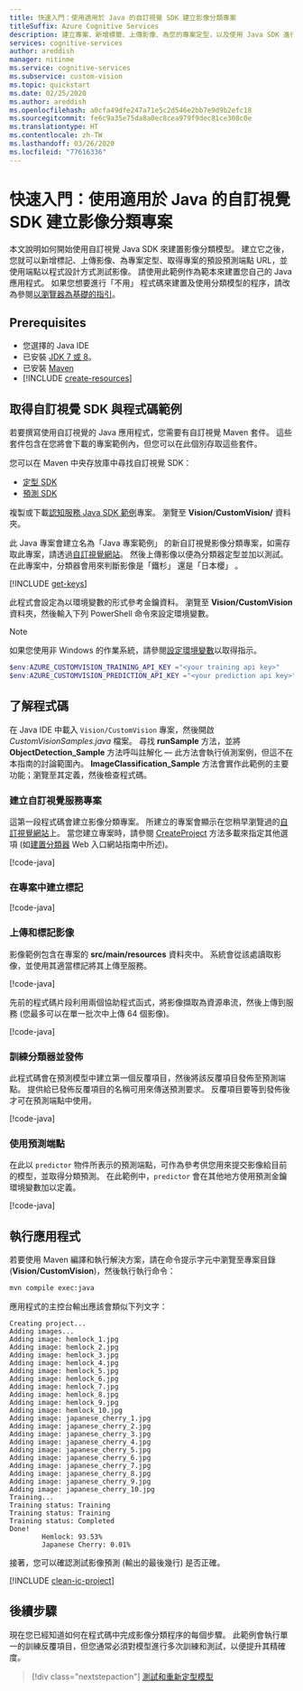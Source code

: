 ```yaml
---
title: 快速入門：使用適用於 Java 的自訂視覺 SDK 建立影像分類專案
titleSuffix: Azure Cognitive Services
description: 建立專案、新增標籤、上傳影像、為您的專案定型，以及使用 Java SDK 進行預測。
services: cognitive-services
author: areddish
manager: nitinme
ms.service: cognitive-services
ms.subservice: custom-vision
ms.topic: quickstart
ms.date: 02/25/2020
ms.author: areddish
ms.openlocfilehash: a0cfa49dfe247a71e5c2d546e2bb7e9d9b2efc18
ms.sourcegitcommit: fe6c9a35e75da8a0ec8cea979f9dec81ce308c0e
ms.translationtype: HT
ms.contentlocale: zh-TW
ms.lasthandoff: 03/26/2020
ms.locfileid: "77616336"
---
```

# <a name="quickstart-create-an-image-classification-project-with-the-custom-vision-sdk-for-java"></a>快速入門：使用適用於 Java 的自訂視覺 SDK 建立影像分類專案

本文說明如何開始使用自訂視覺 Java SDK 來建置影像分類模型。 建立它之後，您就可以新增標記、上傳影像、為專案定型、取得專案的預設預測端點 URL，並使用端點以程式設計方式測試影像。 請使用此範例作為範本來建置您自己的 Java 應用程式。 如果您想要進行「不用」  程式碼來建置及使用分類模型的程序，請改為參閱[以瀏覽器為基礎的指引](getting-started-build-a-classifier.md)。

## <a name="prerequisites"></a>Prerequisites

- 您選擇的 Java IDE
- 已安裝 [JDK 7 或 8](https://aka.ms/azure-jdks)。
- 已安裝 [Maven](https://maven.apache.org/)
- [!INCLUDE [create-resources](includes/create-resources.md)]

## <a name="get-the-custom-vision-sdk-and-sample-code"></a>取得自訂視覺 SDK 與程式碼範例

若要撰寫使用自訂視覺的 Java 應用程式，您需要有自訂視覺 Maven 套件。 這些套件包含在您將會下載的專案範例內，但您可以在此個別存取這些套件。

您可以在 Maven 中央存放庫中尋找自訂視覺 SDK：

- [定型 SDK](https://mvnrepository.com/artifact/com.microsoft.azure.cognitiveservices/azure-cognitiveservices-customvision-training)
- [預測 SDK](https://mvnrepository.com/artifact/com.microsoft.azure.cognitiveservices/azure-cognitiveservices-customvision-prediction)

複製或下載[認知服務 Java SDK 範例](https://github.com/Azure-Samples/cognitive-services-java-sdk-samples/tree/master)專案。 瀏覽至 **Vision/CustomVision/** 資料夾。

此 Java 專案會建立名為「Java 專案範例」  的新自訂視覺影像分類專案，如需存取此專案，請透過[自訂視覺網站](https://customvision.ai/)。 然後上傳影像以便為分類器定型並加以測試。 在此專案中，分類器會用來判斷影像是「鐵杉」  還是「日本櫻」  。

[!INCLUDE [get-keys](includes/get-keys.md)]

此程式會設定為以環境變數的形式參考金鑰資料。 瀏覽至 **Vision/CustomVision** 資料夾，然後輸入下列 PowerShell 命令來設定環境變數。 

> [!NOTE]
> 如果您使用非 Windows 的作業系統，請參閱[設定環境變數](https://docs.microsoft.com/azure/cognitive-services/cognitive-services-apis-create-account?tabs=multiservice%2Cwindows#configure-an-environment-variable-for-authentication)以取得指示。

```powershell
$env:AZURE_CUSTOMVISION_TRAINING_API_KEY ="<your training api key>"
$env:AZURE_CUSTOMVISION_PREDICTION_API_KEY ="<your prediction api key>"
```

## <a name="understand-the-code"></a>了解程式碼

在 Java IDE 中載入 `Vision/CustomVision` 專案，然後開啟 _CustomVisionSamples.java_ 檔案。 尋找 **runSample** 方法，並將 **ObjectDetection_Sample** 方法呼叫註解化 &mdash; 此方法會執行偵測案例，但這不在本指南的討論範圍內。 **ImageClassification_Sample** 方法會實作此範例的主要功能；瀏覽至其定義，然後檢查程式碼。

### <a name="create-a-custom-vision-service-project"></a>建立自訂視覺服務專案

這第一段程式碼會建立影像分類專案。 所建立的專案會顯示在您稍早瀏覽過的[自訂視覺網站](https://customvision.ai/)上。 當您建立專案時，請參閱 [CreateProject](https://docs.microsoft.com/java/api/com.microsoft.azure.cognitiveservices.vision.customvision.training.trainings.createproject?view=azure-java-stable#com_microsoft_azure_cognitiveservices_vision_customvision_training_Trainings_createProject_String_CreateProjectOptionalParameter_) 方法多載來指定其他選項 (如[建置分類器](getting-started-build-a-classifier.md) Web 入口網站指南中所述)。

[!code-java[](~/cognitive-services-java-sdk-samples/Vision/CustomVision/src/main/java/com/microsoft/azure/cognitiveservices/vision/customvision/samples/CustomVisionSamples.java?name=snippet_create)]

### <a name="create-tags-in-the-project"></a>在專案中建立標記

[!code-java[](~/cognitive-services-java-sdk-samples/Vision/CustomVision/src/main/java/com/microsoft/azure/cognitiveservices/vision/customvision/samples/CustomVisionSamples.java?name=snippet_tags)]

### <a name="upload-and-tag-images"></a>上傳和標記影像

影像範例包含在專案的 **src/main/resources** 資料夾中。 系統會從該處讀取影像，並使用其適當標記將其上傳至服務。

[!code-java[](~/cognitive-services-java-sdk-samples/Vision/CustomVision/src/main/java/com/microsoft/azure/cognitiveservices/vision/customvision/samples/CustomVisionSamples.java?name=snippet_upload)]

先前的程式碼片段利用兩個協助程式函式，將影像擷取為資源串流，然後上傳到服務 (您最多可以在單一批次中上傳 64 個影像)。

[!code-java[](~/cognitive-services-java-sdk-samples/Vision/CustomVision/src/main/java/com/microsoft/azure/cognitiveservices/vision/customvision/samples/CustomVisionSamples.java?name=snippet_helpers)]

### <a name="train-the-classifier-and-publish"></a>訓練分類器並發佈

此程式碼會在預測模型中建立第一個反覆項目，然後將該反覆項目發佈至預測端點。 提供給已發佈反覆項目的名稱可用來傳送預測要求。 反覆項目要等到發佈後才可在預測端點中使用。

[!code-java[](~/cognitive-services-java-sdk-samples/Vision/CustomVision/src/main/java/com/microsoft/azure/cognitiveservices/vision/customvision/samples/CustomVisionSamples.java?name=snippet_train)]

### <a name="use-the-prediction-endpoint"></a>使用預測端點

在此以 `predictor` 物件所表示的預測端點，可作為參考供您用來提交影像給目前的模型，並取得分類預測。 在此範例中，`predictor` 會在其他地方使用預測金鑰環境變數加以定義。

[!code-java[](~/cognitive-services-java-sdk-samples/Vision/CustomVision/src/main/java/com/microsoft/azure/cognitiveservices/vision/customvision/samples/CustomVisionSamples.java?name=snippet_predict)]

## <a name="run-the-application"></a>執行應用程式

若要使用 Maven 編譯和執行解決方案，請在命令提示字元中瀏覽至專案目錄 (**Vision/CustomVision**)，然後執行執行命令：

```bash
mvn compile exec:java
```

應用程式的主控台輸出應該會類似下列文字：

```console
Creating project...
Adding images...
Adding image: hemlock_1.jpg
Adding image: hemlock_2.jpg
Adding image: hemlock_3.jpg
Adding image: hemlock_4.jpg
Adding image: hemlock_5.jpg
Adding image: hemlock_6.jpg
Adding image: hemlock_7.jpg
Adding image: hemlock_8.jpg
Adding image: hemlock_9.jpg
Adding image: hemlock_10.jpg
Adding image: japanese_cherry_1.jpg
Adding image: japanese_cherry_2.jpg
Adding image: japanese_cherry_3.jpg
Adding image: japanese_cherry_4.jpg
Adding image: japanese_cherry_5.jpg
Adding image: japanese_cherry_6.jpg
Adding image: japanese_cherry_7.jpg
Adding image: japanese_cherry_8.jpg
Adding image: japanese_cherry_9.jpg
Adding image: japanese_cherry_10.jpg
Training...
Training status: Training
Training status: Training
Training status: Completed
Done!
        Hemlock: 93.53%
        Japanese Cherry: 0.01%
```

接著，您可以確認測試影像預測 (輸出的最後幾行) 是否正確。

[!INCLUDE [clean-ic-project](includes/clean-ic-project.md)]

## <a name="next-steps"></a>後續步驟

現在您已經知道如何在程式碼中完成影像分類程序的每個步驟。 此範例會執行單一的訓練反覆項目，但您通常必須對模型進行多次訓練和測試，以便提升其精確度。

> [!div class="nextstepaction"]
> [測試和重新定型模型](test-your-model.md)

